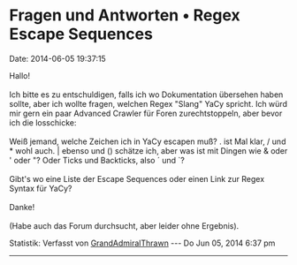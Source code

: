 Fragen und Antworten • Regex Escape Sequences
=============================================

Date: 2014-06-05 19:37:15

Hallo!\
\
Ich bitte es zu entschuldigen, falls ich wo Dokumentation übersehen
haben sollte, aber ich wollte fragen, welchen Regex \"Slang\" YaCy
spricht. Ich würd mir gern ein paar Advanced Crawler für Foren
zurechtstoppeln, aber bevor ich die losschicke:\
\
Weiß jemand, welche Zeichen ich in YaCy escapen muß? . ist Mal klar, /
und \* wohl auch. \| ebenso und () schätze ich, aber was ist mit Dingen
wie & oder \' oder \"? Oder Ticks und Backticks, also ´ und \`?\
\
Gibt\'s wo eine Liste der Escape Sequences oder einen Link zur Regex
Syntax für YaCy?\
\
Danke!\
\
(Habe auch das Forum durchsucht, aber leider ohne Ergebnis).

Statistik: Verfasst von
[GrandAdmiralThrawn](http://forum.yacy-websuche.de/memberlist.php?mode=viewprofile&u=9412)
--- Do Jun 05, 2014 6:37 pm

------------------------------------------------------------------------
